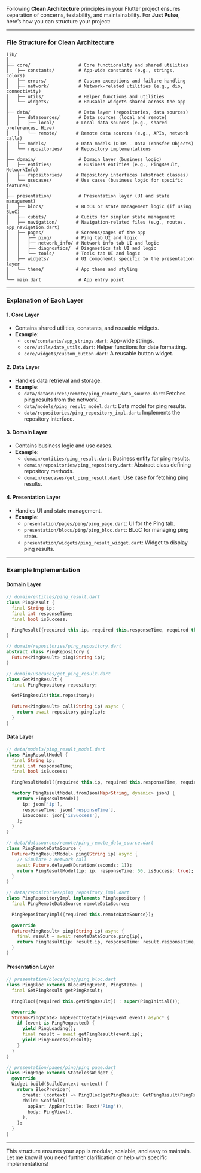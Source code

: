 Following **Clean Architecture** principles in your Flutter project ensures separation of concerns, testability, and maintainability. For **Just Pulse**, here’s how you can structure your project:

---

### **File Structure for Clean Architecture**
```
lib/
│
├── core/                  # Core functionality and shared utilities
│   ├── constants/         # App-wide constants (e.g., strings, colors)
│   ├── errors/            # Custom exceptions and failure handling
│   ├── network/           # Network-related utilities (e.g., dio, connectivity)
│   ├── utils/             # Helper functions and utilities
│   └── widgets/           # Reusable widgets shared across the app
│
├── data/                  # Data layer (repositories, data sources)
│   ├── datasources/       # Data sources (local and remote)
│   │   ├── local/        # Local data sources (e.g., shared preferences, Hive)
│   │   └── remote/       # Remote data sources (e.g., APIs, network calls)
│   ├── models/           # Data models (DTOs - Data Transfer Objects)
│   └── repositories/     # Repository implementations
│
├── domain/                # Domain layer (business logic)
│   ├── entities/          # Business entities (e.g., PingResult, NetworkInfo)
│   ├── repositories/     # Repository interfaces (abstract classes)
│   └── usecases/         # Use cases (business logic for specific features)
│
├── presentation/          # Presentation layer (UI and state management)
│   ├── blocs/            # BLoCs or state management logic (if using BLoC)
│   ├── cubits/           # Cubits for simpler state management
│   ├── navigation/       # Navigation-related files (e.g., routes, app_navigation.dart)
│   ├── pages/            # Screens/pages of the app
│   │   ├── ping/         # Ping tab UI and logic
│   │   ├── network_info/ # Network info tab UI and logic
│   │   ├── diagnostics/  # Diagnostics tab UI and logic
│   │   └── tools/        # Tools tab UI and logic
│   ├── widgets/          # UI components specific to the presentation layer
│   └── theme/            # App theme and styling
│
└── main.dart              # App entry point
```

---

### **Explanation of Each Layer**

#### **1. Core Layer**
- Contains shared utilities, constants, and reusable widgets.
- **Example**:
  - `core/constants/app_strings.dart`: App-wide strings.
  - `core/utils/date_utils.dart`: Helper functions for date formatting.
  - `core/widgets/custom_button.dart`: A reusable button widget.

#### **2. Data Layer**
- Handles data retrieval and storage.
- **Example**:
  - `data/datasources/remote/ping_remote_data_source.dart`: Fetches ping results from the network.
  - `data/models/ping_result_model.dart`: Data model for ping results.
  - `data/repositories/ping_repository_impl.dart`: Implements the repository interface.

#### **3. Domain Layer**
- Contains business logic and use cases.
- **Example**:
  - `domain/entities/ping_result.dart`: Business entity for ping results.
  - `domain/repositories/ping_repository.dart`: Abstract class defining repository methods.
  - `domain/usecases/get_ping_result.dart`: Use case for fetching ping results.

#### **4. Presentation Layer**
- Handles UI and state management.
- **Example**:
  - `presentation/pages/ping/ping_page.dart`: UI for the Ping tab.
  - `presentation/blocs/ping/ping_bloc.dart`: BLoC for managing ping state.
  - `presentation/widgets/ping_result_widget.dart`: Widget to display ping results.

---

### **Example Implementation**

#### **Domain Layer**
```dart
// domain/entities/ping_result.dart
class PingResult {
  final String ip;
  final int responseTime;
  final bool isSuccess;

  PingResult({required this.ip, required this.responseTime, required this.isSuccess});
}

// domain/repositories/ping_repository.dart
abstract class PingRepository {
  Future<PingResult> ping(String ip);
}

// domain/usecases/get_ping_result.dart
class GetPingResult {
  final PingRepository repository;

  GetPingResult(this.repository);

  Future<PingResult> call(String ip) async {
    return await repository.ping(ip);
  }
}
```

#### **Data Layer**
```dart
// data/models/ping_result_model.dart
class PingResultModel {
  final String ip;
  final int responseTime;
  final bool isSuccess;

  PingResultModel({required this.ip, required this.responseTime, required this.isSuccess});

  factory PingResultModel.fromJson(Map<String, dynamic> json) {
    return PingResultModel(
      ip: json['ip'],
      responseTime: json['responseTime'],
      isSuccess: json['isSuccess'],
    );
  }
}

// data/datasources/remote/ping_remote_data_source.dart
class PingRemoteDataSource {
  Future<PingResultModel> ping(String ip) async {
    // Simulate a network call
    await Future.delayed(Duration(seconds: 1));
    return PingResultModel(ip: ip, responseTime: 50, isSuccess: true);
  }
}

// data/repositories/ping_repository_impl.dart
class PingRepositoryImpl implements PingRepository {
  final PingRemoteDataSource remoteDataSource;

  PingRepositoryImpl({required this.remoteDataSource});

  @override
  Future<PingResult> ping(String ip) async {
    final result = await remoteDataSource.ping(ip);
    return PingResult(ip: result.ip, responseTime: result.responseTime, isSuccess: result.isSuccess);
  }
}
```

#### **Presentation Layer**
```dart
// presentation/blocs/ping/ping_bloc.dart
class PingBloc extends Bloc<PingEvent, PingState> {
  final GetPingResult getPingResult;

  PingBloc({required this.getPingResult}) : super(PingInitial());

  @override
  Stream<PingState> mapEventToState(PingEvent event) async* {
    if (event is PingRequested) {
      yield PingLoading();
      final result = await getPingResult(event.ip);
      yield PingSuccess(result);
    }
  }
}

// presentation/pages/ping/ping_page.dart
class PingPage extends StatelessWidget {
  @override
  Widget build(BuildContext context) {
    return BlocProvider(
      create: (context) => PingBloc(getPingResult: GetPingResult(PingRepositoryImpl(remoteDataSource: PingRemoteDataSource()))),
      child: Scaffold(
        appBar: AppBar(title: Text('Ping')),
        body: PingView(),
      ),
    );
  }
}
```

---

This structure ensures your app is modular, scalable, and easy to maintain. Let me know if you need further clarification or help with specific implementations!